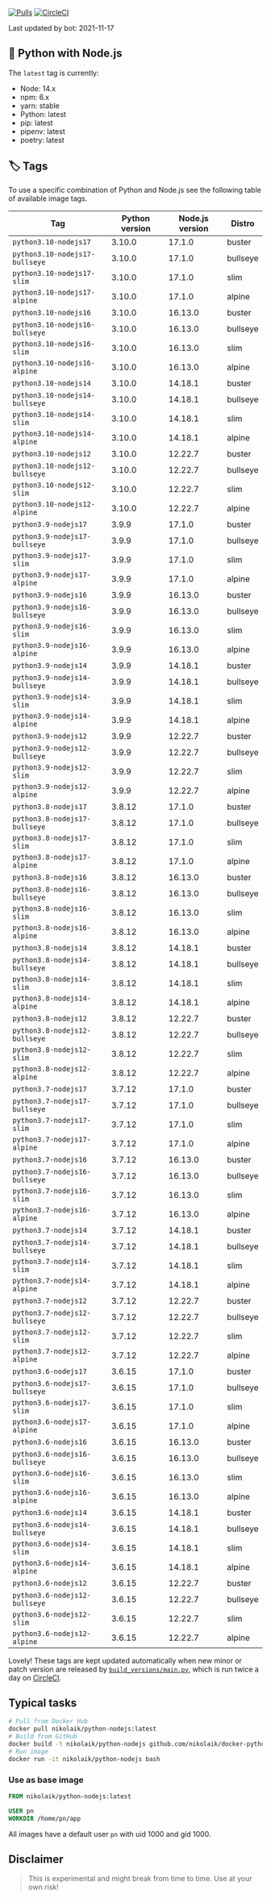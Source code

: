[![Pulls](https://img.shields.io/docker/pulls/nikolaik/python-nodejs.svg?style=flat-square)](https://hub.docker.com/r/nikolaik/python-nodejs/)
[![CircleCI](https://img.shields.io/circleci/project/github/nikolaik/docker-python-nodejs.svg?style=flat-square)](https://circleci.com/gh/nikolaik/docker-python-nodejs)

Last updated by bot: 2021-11-17

## 🐳 Python with Node.js 
The `latest` tag is currently:

- Node: 14.x
- npm: 6.x
- yarn: stable
- Python: latest
- pip: latest
- pipenv: latest
- poetry: latest

## 🏷 Tags
To use a specific combination of Python and Node.js see the following table of available image tags.

Tag | Python version | Node.js version | Distro
--- | --- | --- | ---
`python3.10-nodejs17` | 3.10.0 | 17.1.0 | buster
`python3.10-nodejs17-bullseye` | 3.10.0 | 17.1.0 | bullseye
`python3.10-nodejs17-slim` | 3.10.0 | 17.1.0 | slim
`python3.10-nodejs17-alpine` | 3.10.0 | 17.1.0 | alpine
`python3.10-nodejs16` | 3.10.0 | 16.13.0 | buster
`python3.10-nodejs16-bullseye` | 3.10.0 | 16.13.0 | bullseye
`python3.10-nodejs16-slim` | 3.10.0 | 16.13.0 | slim
`python3.10-nodejs16-alpine` | 3.10.0 | 16.13.0 | alpine
`python3.10-nodejs14` | 3.10.0 | 14.18.1 | buster
`python3.10-nodejs14-bullseye` | 3.10.0 | 14.18.1 | bullseye
`python3.10-nodejs14-slim` | 3.10.0 | 14.18.1 | slim
`python3.10-nodejs14-alpine` | 3.10.0 | 14.18.1 | alpine
`python3.10-nodejs12` | 3.10.0 | 12.22.7 | buster
`python3.10-nodejs12-bullseye` | 3.10.0 | 12.22.7 | bullseye
`python3.10-nodejs12-slim` | 3.10.0 | 12.22.7 | slim
`python3.10-nodejs12-alpine` | 3.10.0 | 12.22.7 | alpine
`python3.9-nodejs17` | 3.9.9 | 17.1.0 | buster
`python3.9-nodejs17-bullseye` | 3.9.9 | 17.1.0 | bullseye
`python3.9-nodejs17-slim` | 3.9.9 | 17.1.0 | slim
`python3.9-nodejs17-alpine` | 3.9.9 | 17.1.0 | alpine
`python3.9-nodejs16` | 3.9.9 | 16.13.0 | buster
`python3.9-nodejs16-bullseye` | 3.9.9 | 16.13.0 | bullseye
`python3.9-nodejs16-slim` | 3.9.9 | 16.13.0 | slim
`python3.9-nodejs16-alpine` | 3.9.9 | 16.13.0 | alpine
`python3.9-nodejs14` | 3.9.9 | 14.18.1 | buster
`python3.9-nodejs14-bullseye` | 3.9.9 | 14.18.1 | bullseye
`python3.9-nodejs14-slim` | 3.9.9 | 14.18.1 | slim
`python3.9-nodejs14-alpine` | 3.9.9 | 14.18.1 | alpine
`python3.9-nodejs12` | 3.9.9 | 12.22.7 | buster
`python3.9-nodejs12-bullseye` | 3.9.9 | 12.22.7 | bullseye
`python3.9-nodejs12-slim` | 3.9.9 | 12.22.7 | slim
`python3.9-nodejs12-alpine` | 3.9.9 | 12.22.7 | alpine
`python3.8-nodejs17` | 3.8.12 | 17.1.0 | buster
`python3.8-nodejs17-bullseye` | 3.8.12 | 17.1.0 | bullseye
`python3.8-nodejs17-slim` | 3.8.12 | 17.1.0 | slim
`python3.8-nodejs17-alpine` | 3.8.12 | 17.1.0 | alpine
`python3.8-nodejs16` | 3.8.12 | 16.13.0 | buster
`python3.8-nodejs16-bullseye` | 3.8.12 | 16.13.0 | bullseye
`python3.8-nodejs16-slim` | 3.8.12 | 16.13.0 | slim
`python3.8-nodejs16-alpine` | 3.8.12 | 16.13.0 | alpine
`python3.8-nodejs14` | 3.8.12 | 14.18.1 | buster
`python3.8-nodejs14-bullseye` | 3.8.12 | 14.18.1 | bullseye
`python3.8-nodejs14-slim` | 3.8.12 | 14.18.1 | slim
`python3.8-nodejs14-alpine` | 3.8.12 | 14.18.1 | alpine
`python3.8-nodejs12` | 3.8.12 | 12.22.7 | buster
`python3.8-nodejs12-bullseye` | 3.8.12 | 12.22.7 | bullseye
`python3.8-nodejs12-slim` | 3.8.12 | 12.22.7 | slim
`python3.8-nodejs12-alpine` | 3.8.12 | 12.22.7 | alpine
`python3.7-nodejs17` | 3.7.12 | 17.1.0 | buster
`python3.7-nodejs17-bullseye` | 3.7.12 | 17.1.0 | bullseye
`python3.7-nodejs17-slim` | 3.7.12 | 17.1.0 | slim
`python3.7-nodejs17-alpine` | 3.7.12 | 17.1.0 | alpine
`python3.7-nodejs16` | 3.7.12 | 16.13.0 | buster
`python3.7-nodejs16-bullseye` | 3.7.12 | 16.13.0 | bullseye
`python3.7-nodejs16-slim` | 3.7.12 | 16.13.0 | slim
`python3.7-nodejs16-alpine` | 3.7.12 | 16.13.0 | alpine
`python3.7-nodejs14` | 3.7.12 | 14.18.1 | buster
`python3.7-nodejs14-bullseye` | 3.7.12 | 14.18.1 | bullseye
`python3.7-nodejs14-slim` | 3.7.12 | 14.18.1 | slim
`python3.7-nodejs14-alpine` | 3.7.12 | 14.18.1 | alpine
`python3.7-nodejs12` | 3.7.12 | 12.22.7 | buster
`python3.7-nodejs12-bullseye` | 3.7.12 | 12.22.7 | bullseye
`python3.7-nodejs12-slim` | 3.7.12 | 12.22.7 | slim
`python3.7-nodejs12-alpine` | 3.7.12 | 12.22.7 | alpine
`python3.6-nodejs17` | 3.6.15 | 17.1.0 | buster
`python3.6-nodejs17-bullseye` | 3.6.15 | 17.1.0 | bullseye
`python3.6-nodejs17-slim` | 3.6.15 | 17.1.0 | slim
`python3.6-nodejs17-alpine` | 3.6.15 | 17.1.0 | alpine
`python3.6-nodejs16` | 3.6.15 | 16.13.0 | buster
`python3.6-nodejs16-bullseye` | 3.6.15 | 16.13.0 | bullseye
`python3.6-nodejs16-slim` | 3.6.15 | 16.13.0 | slim
`python3.6-nodejs16-alpine` | 3.6.15 | 16.13.0 | alpine
`python3.6-nodejs14` | 3.6.15 | 14.18.1 | buster
`python3.6-nodejs14-bullseye` | 3.6.15 | 14.18.1 | bullseye
`python3.6-nodejs14-slim` | 3.6.15 | 14.18.1 | slim
`python3.6-nodejs14-alpine` | 3.6.15 | 14.18.1 | alpine
`python3.6-nodejs12` | 3.6.15 | 12.22.7 | buster
`python3.6-nodejs12-bullseye` | 3.6.15 | 12.22.7 | bullseye
`python3.6-nodejs12-slim` | 3.6.15 | 12.22.7 | slim
`python3.6-nodejs12-alpine` | 3.6.15 | 12.22.7 | alpine

Lovely! These tags are kept updated automatically when new minor or patch version are released by [`build_versions/main.py`](./build_versions/main.py), which is run twice a day on [CircleCI](https://circleci.com/gh/nikolaik/docker-python-nodejs).

## Typical tasks
```bash
# Pull from Docker Hub
docker pull nikolaik/python-nodejs:latest
# Build from GitHub
docker build -t nikolaik/python-nodejs github.com/nikolaik/docker-python-nodejs
# Run image
docker run -it nikolaik/python-nodejs bash
```

### Use as base image
```Dockerfile
FROM nikolaik/python-nodejs:latest

USER pn
WORKDIR /home/pn/app
```

All images have a default user `pn` with uid 1000 and gid 1000.

## Disclaimer
> This is experimental and might break from time to time. Use at your own risk!
